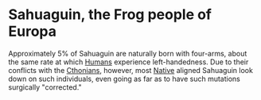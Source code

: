 # Sahuaguin, the Frog people of Europa

Approximately 5% of Sahuaguin are naturally born with four-arms, about the same rate at which [Humans](Humans.md) experience left-handedness. Due to their conflicts with the [Cthonians](../Factions/Chtonians.md), however, most [Native](../Factions/Native.md) aligned Sahuaguin look down on such individuals, even going as far as to have such mutations surgically "corrected."